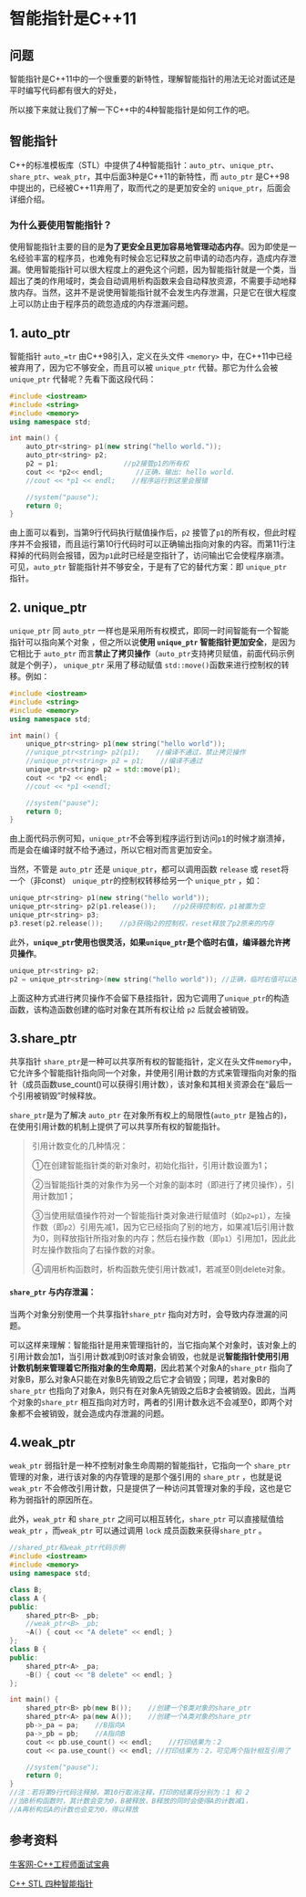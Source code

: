 # 智能指针是C++11

## 问题

智能指针是C++11中的一个很重要的新特性，理解智能指针的用法无论对面试还是平时编写代码都有很大的好处，

所以接下来就让我们了解一下C++中的4种智能指针是如何工作的吧。

## 智能指针

C++的标准模板库（STL）中提供了4种智能指针：`auto_ptr`、`unique_ptr`、`share_ptr`、`weak_ptr`，其中后面3种是C++11的新特性，而 `auto_ptr` 是C++98中提出的，已经被C++11弃用了，取而代之的是更加安全的 `unique_ptr`，后面会详细介绍。

### 为什么要使用智能指针？

使用智能指针主要的目的是**为了更安全且更加容易地管理动态内存**。因为即使是一名经验丰富的程序员，也难免有时候会忘记释放之前申请的动态内存，造成内存泄漏。使用智能指针可以很大程度上的避免这个问题，因为智能指针就是一个类，当超出了类的作用域时，类会自动调用析构函数来会自动释放资源，不需要手动地释放内存。当然，这并不是说使用智能指针就不会发生内存泄漏，只是它在很大程度上可以防止由于程序员的疏忽造成的内存泄漏问题。

## 1. auto\_ptr

智能指针 `auto_=tr` 由C++98引入，定义在头文件 `<memory>` 中，在C++11中已经被弃用了，因为它不够安全，而且可以被 `unique_ptr` 代替。那它为什么会被 `unique_ptr` 代替呢？先看下面这段代码：

```cpp
#include <iostream>
#include <string>
#include <memory>
using namespace std;

int main() {
    auto_ptr<string> p1(new string("hello world."));
    auto_ptr<string> p2;
    p2 = p1;                //p2接管p1的所有权
    cout << *p2<< endl;        //正确，输出: hello world.
    //cout << *p1 << endl;    //程序运行到这里会报错

    //system("pause");
    return 0;
}
```

由上面可以看到，当第9行代码执行赋值操作后，`p2` 接管了`p1`的所有权，但此时程序并不会报错，而且运行第10行代码时可以正确输出指向对象的内容。而第11行注释掉的代码则会报错，因为`p1`此时已经是空指针了，访问输出它会使程序崩溃。可见，`auto_ptr` 智能指针并不够安全，于是有了它的替代方案：即 `unique_ptr` 指针。

## 2. unique\_ptr

`unique_ptr` 同 `auto_ptr` 一样也是采用所有权模式，即同一时间智能有一个智能指针可以指向某个对象 ，但之所以说**使用 `unique_ptr` 智能指针更加安全**，是因为它相比于 `auto_ptr` 而言**禁止了拷贝操作**（`auto_ptr`支持拷贝赋值，前面代码示例就是个例子）， `unique_ptr` 采用了移动赋值 `std::move()`函数来进行控制权的转移。例如：

```cpp
#include <iostream>
#include <string>
#include <memory>
using namespace std;

int main() {
    unique_ptr<string> p1(new string("hello world"));
    //unique_ptr<string> p2(p1);    //编译不通过，禁止拷贝操作
    //unique_ptr<string> p2 = p1;    //编译不通过
    unique_ptr<string> p2 = std::move(p1);
    cout << *p2 << endl;
    //cout << *p1 <<endl;

    //system("pause");
    return 0;
}
```

由上面代码示例可知，`unique_ptr`不会等到程序运行到访问`p1`的时候才崩溃掉，而是会在编译时就不给予通过，所以它相对而言更加安全。

当然，不管是 `auto_ptr` 还是 `unique_ptr`，都可以调用函数 `release` 或 `reset`将一个（非const） `unique_ptr`的控制权转移给另一个 `unique_ptr` ，如：

```cpp
unique_ptr<string> p1(new string("hello world"));
unique_ptr<string> p2(p1.release());    //p2获得控制权，p1被置为空
unique_ptr<string> p3;
p3.reset(p2.release());    //p3获得p2的控制权，reset释放了p2原来的内存
```

此外，**`unique_ptr`使用也很灵活，如果`unique_ptr`是个临时右值，编译器允许拷贝操作**。

```cpp
unique_ptr<string> p2;
p2 = unique_ptr<string>(new string("hello world")); //正确，临时右值可以进行拷贝赋值操作
```

上面这种方式进行拷贝操作不会留下悬挂指针，因为它调用了`unique_ptr`的构造函数，该构造函数创建的临时对象在其所有权让给 `p2` 后就会被销毁。

## 3.share\_ptr

共享指针 `share_ptr`是一种可以共享所有权的智能指针，定义在头文件`memory`中，它允许多个智能指针指向同一个对象，并使用引用计数的方式来管理指向对象的指针（成员函数use\_count\(\)可以获得引用计数），该对象和其相关资源会在“最后一个引用被销毁”时候释放。

`share_ptr`是为了解决 `auto_ptr` 在对象所有权上的局限性\(`auto_ptr` 是独占的\)，在使用引用计数的机制上提供了可以共享所有权的智能指针。

> 引用计数变化的几种情况：
>
> ①在创建智能指针类的新对象时，初始化指针，引用计数设置为1；
>
> ②当智能指针类的对象作为另一个对象的副本时（即进行了拷贝操作），引用计数加1；
>
> ③当使用赋值操作符对一个智能指针类对象进行赋值时（如`p2=p1`），左操作数（即`p2`）引用先减1，因为它已经指向了别的地方，如果减1后引用计数为0，则释放指针所指对象的内存；然后右操作数（即`p1`）引用加1，因此此时左操作数指向了右操作数的对象。
>
> ④调用析构函数时，析构函数先使引用计数减1，若减至0则delete对象。

#### `share_ptr` 与内存泄漏：

当两个对象分别使用一个共享指针`share_ptr` 指向对方时，会导致内存泄漏的问题。

可以这样来理解：智能指针是用来管理指针的，当它指向某个对象时，该对象上的引用计数会加1，当引用计数减到0时该对象会销毁，也就是说**智能指针使用引用计数机制来管理着它所指对象的生命周期**，因此若某个对象A的`share_ptr` 指向了对象B，那么对象A只能在对象B先销毁之后它才会销毁；同理，若对象B的`share_ptr` 也指向了对象A，则只有在对象A先销毁之后B才会被销毁。因此，当两个对象的`share_ptr` 相互指向对方时，两者的引用计数永远不会减至0，即两个对象都不会被销毁，就会造成内存泄漏的问题。

## 4.weak\_ptr

`weak_ptr` 弱指针是一种不控制对象生命周期的智能指针，它指向一个 `share_ptr` 管理的对象，进行该对象的内存管理的是那个强引用的 `share_ptr` ，也就是说 `weak_ptr` 不会修改引用计数，只是提供了一种访问其管理对象的手段，这也是它称为弱指针的原因所在。

此外，`weak_ptr` 和 `share_ptr` 之间可以相互转化，`share_ptr` 可以直接赋值给`weak_ptr` ，而`weak_ptr` 可以通过调用 `lock` 成员函数来获得`share_ptr` 。

```cpp
//shared_ptr和weak_ptr代码示例
#include <iostream>
#include <memory>
using namespace std;

class B;
class A {
public:
    shared_ptr<B> _pb;
    //weak_ptr<B> _pb;
    ~A() { cout << "A delete" << endl; }
};
class B {
public:
    shared_ptr<A> _pa;
    ~B() { cout << "B delete" << endl; }
};

int main() {
    shared_ptr<B> pb(new B());    //创建一个B类对象的share_ptr
    shared_ptr<A> pa(new A());    //创建一个A类对象的share_ptr
    pb->_pa = pa;    //B指向A
    pa->_pb = pb;    //A指向B
    cout << pb.use_count() << endl;    //打印结果为：2
    cout << pa.use_count() << endl; //打印结果为：2，可见两个指针相互引用了

    //system("pause");
    return 0;
}
//注：若将第9行代码注释掉，第10行取消注释，打印的结果将分别为：1 和 2
//当B析构函数时，其计数会变为0，B被释放，B释放的同时会使得A的计数减1，
//A再析构后A的计数也会变为0，得以释放
```

## 参考资料

[牛客网-C++工程师面试宝典](https://www.nowcoder.com/tutorial/93/8f38bec08f974de192275e5366d8ae24)

[C++ STL 四种智能指针](https://blog.csdn.net/k346k346/article/details/81478223)

